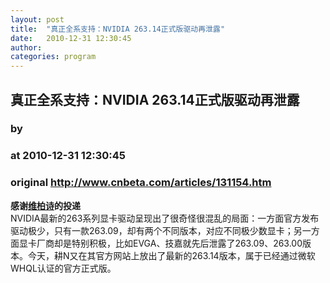 ```yaml
---
layout: post
title:  "真正全系支持：NVIDIA 263.14正式版驱动再泄露"
date:   2010-12-31 12:30:45
author: 
categories: program
---
```


## 真正全系支持：NVIDIA 263.14正式版驱动再泄露
### by 
### at 2010-12-31 12:30:45
### original <http://www.cnbeta.com/articles/131154.htm>

<b>感谢<a rel="nofollow" href="http://www.vebos.cn/yigui/">维柏诗</a>的投递</b><br>
NVIDIA最新的263系列显卡驱动呈现出了很奇怪很混乱的局面：一方面官方发布驱动极少，只有一款263.09，却有两个不同版本，对应不同极少数显卡；另一方面显卡厂商却是特别积极，比如EVGA、技嘉就先后泄露了263.09、263.00版本。今天，耕N又在其官方网站上放出了最新的263.14版本，属于已经通过微软WHQL认证的官方正式版。